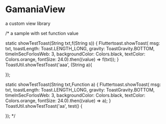 # GamaniaView
a custom view library


/* a sample with set function value

  static showTestToast(String txt,f(String s)) {
    Fluttertoast.showToast(
        msg: txt,
        toastLength: Toast.LENGTH_LONG,
        gravity: ToastGravity.BOTTOM,
        timeInSecForIosWeb: 3,
        backgroundColor: Colors.black,
        textColor: Colors.orange,
        fontSize: 24.0).then((value) => f(txt));
  }
  ToastUtil.showTestToast('aaa', (String a){

  });

  static showTestToast(String txt,Function a) {
    Fluttertoast.showToast(
        msg: txt,
        toastLength: Toast.LENGTH_LONG,
        gravity: ToastGravity.BOTTOM,
        timeInSecForIosWeb: 3,
        backgroundColor: Colors.black,
        textColor: Colors.orange,
        fontSize: 24.0).then((value) => a);
  }
  ToastUtil.showTestToast('aa',  test() {

  });
   */
